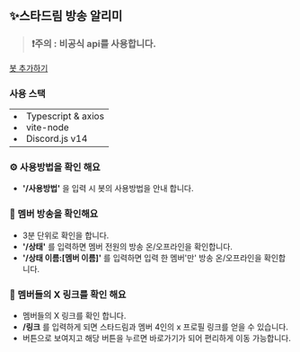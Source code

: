 ## ✨스타드림 방송 알리미

> ### ❗주의 : **비공식 api를 사용합니다.**

[봇 추가하기](https://discord.com/oauth2/authorize?client_id=1422069057087078482&permissions=1125902054475776&integration_type=0&scope=bot+applications.commands)

### 사용 스택

<table>
<td>
<li>
Typescript & axios
</li>
<li>
vite-node
</li>
<li>
Discord.js v14
</li>
</td>
</table>

### ⚙️ 사용방법을 확인 해요

- **'/사용방법'** 을 입력 시 봇의 사용방법을 안내 합니다.

### 💫 멤버 방송을 확인해요

- 3분 단위로 확인을 합니다.
- **'/상태'** 를 입력하면 멤버 전원의 방송 온/오프라인을 확인합니다.
- **'/상태 이름:[멤버 이름]'** 를 입력하면 입력 한 멤버'만' 방송 온/오프라인을 확인합니다.

### 📨 멤버들의 X 링크를 확인 해요

- 멤버들의 X 링크를 확인 합니다.
- **/링크** 를 입력하게 되면 스타드림과 멤버 4인의 x 프로필 링크를 얻을 수 있습니다.
- 버튼으로 보여지고 해당 버튼을 누르면 바로가기가 되어 편리하게 이동 가능합니다.
